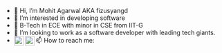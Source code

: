 - 👋 Hi, I’m Mohit Agarwal AKA fizusyangd
- 👀 I’m interested in developing software 
- 🌱 B-Tech in ECE with minor in CSE from IIT-G
- 💞️ I’m looking to work as a software developer with leading tech giants.
- 📫 How to reach me:
      [<img align="left" alt="fizusyangd | LinkedIn" width="22px" src="https://cdn.jsdelivr.net/npm/simple-icons@v3/icons/linkedin.svg" />][linkedin]
      [<img align="left" alt="fizusyangd | Facebook" width="22px" src="https://cdn.jsdelivr.net/npm/simple-icons@v3/icons/facebook.svg" />][facebook]
      
<!---
fizusyangd/fizusyangd is a ✨ special ✨ repository because its `README.md` (this file) appears on your GitHub profile.
You can click the Preview link to take a look at your changes.
--->
[linkedin]: https://linkedin.com/in/mohit-99ag
[facebook]: https://facebook.com/mohit.khordia.10/
